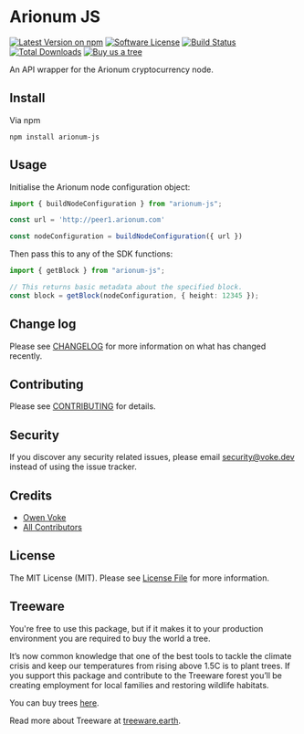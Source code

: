 # Arionum JS

[![Latest Version on npm][ico-version]][link-npm]
[![Software License][ico-license]](LICENSE.md)
[![Build Status][ico-github-actions]][link-github-actions]
[![Total Downloads][ico-downloads]][link-downloads]
[![Buy us a tree][ico-treeware-gifting]][link-treeware-gifting]

An API wrapper for the Arionum cryptocurrency node.

## Install

Via npm

```shell
npm install arionum-js
```

## Usage

Initialise the Arionum node configuration object:

```typescript
import { buildNodeConfiguration } from "arionum-js";

const url = 'http://peer1.arionum.com'

const nodeConfiguration = buildNodeConfiguration({ url })
```

Then pass this to any of the SDK functions:

```typescript
import { getBlock } from "arionum-js";

// This returns basic metadata about the specified block.
const block = getBlock(nodeConfiguration, { height: 12345 });
```

## Change log

Please see [CHANGELOG](CHANGELOG.md) for more information on what has changed recently.

## Contributing

Please see [CONTRIBUTING](.github/CONTRIBUTING.md) for details.

## Security

If you discover any security related issues, please email security@voke.dev instead of using the issue tracker.

## Credits

-   [Owen Voke][link-author]
-   [All Contributors][link-contributors]

## License

The MIT License (MIT). Please see [License File](LICENSE.md) for more information.

## Treeware

You're free to use this package, but if it makes it to your production environment you are required to buy the world a tree.

It’s now common knowledge that one of the best tools to tackle the climate crisis and keep our temperatures from rising above 1.5C is to plant trees. If you support this package and contribute to the Treeware forest you’ll be creating employment for local families and restoring wildlife habitats.

You can buy trees [here][link-treeware-gifting].

Read more about Treeware at [treeware.earth][link-treeware].

[ico-version]: https://img.shields.io/npm/v/arionum-js.svg?style=flat-square
[ico-license]: https://img.shields.io/badge/license-MIT-brightgreen.svg?style=flat-square
[ico-github-actions]: https://img.shields.io/github/actions/workflow/status/owenvoke/arionum-js/tests.yml?branch=main&style=flat-square
[ico-downloads]: https://img.shields.io/npm/dt/arionum-js.svg?style=flat-square
[ico-treeware-gifting]: https://img.shields.io/badge/Treeware-%F0%9F%8C%B3-lightgreen?style=flat-square

[link-npm]: https://www.npmjs.com/package/arionum-js
[link-github-actions]: https://github.com/owenvoke/arionum-js/actions
[link-downloads]: https://www.npmjs.com/package/arionum-js
[link-treeware]: https://treeware.earth
[link-treeware-gifting]: https://ecologi.com/owenvoke?gift-trees
[link-author]: https://github.com/owenvoke
[link-contributors]: ../../contributors
